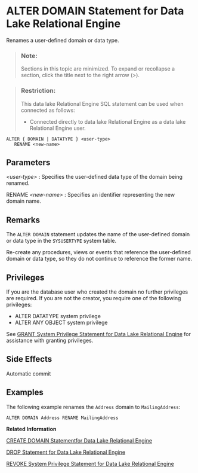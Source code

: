 <!-- loioa612211384f21015886fc13f57b0def2 -->

# ALTER DOMAIN Statement for Data Lake Relational Engine

Renames a user-defined domain or data type.



> ### Note:  
> Sections in this topic are minimized. To expand or recollapse a section, click the title next to the right arrow \(*\>*\).



> ### Restriction:  
> This data lake Relational Engine SQL statement can be used when connected as follows:
> 
> -   Connected directly to data lake Relational Engine as a data lake Relational Engine user.



```
ALTER { DOMAIN | DATATYPE } <user-type>
   RENAME <new-name>
```



## Parameters

 *<user-type\>*
 :   Specifies the user-defined data type of the domain being renamed.

  RENAME *<new-name\>*
 :   Specifies an identifier representing the new domain name.

 

## Remarks

The `ALTER DOMAIN` statement updates the name of the user-defined domain or data type in the `SYSUSERTYPE` system table.

Re-create any procedures, views or events that reference the user-defined domain or data type, so they do not continue to reference the former name.



## Privileges

If you are the database user who created the domain no further privileges are required. If you are not the creator, you require one of the following privileges:

-   ALTER DATATYPE system privilege
-   ALTER ANY OBJECT system privilege

See [GRANT System Privilege Statement for Data Lake Relational Engine](grant-system-privilege-statement-for-data-lake-relational-engine-a3dfcb0.md) for assistance with granting privileges. 



## Side Effects

Automatic commit



## Examples

The following example renames the `Address` domain to `MailingAddress`:

```
ALTER DOMAIN Address RENAME MailingAddress
```

**Related Information**  


[CREATE DOMAIN Statementfor Data Lake Relational Engine](create-domain-statementfor-data-lake-relational-engine-a616d8e.md "Creates a user-defined data type in the database.")

[DROP Statement for Data Lake Relational Engine](drop-statement-for-data-lake-relational-engine-a61c216.md "Removes objects from the database.")

[REVOKE System Privilege Statement for Data Lake Relational Engine](revoke-system-privilege-statement-for-data-lake-relational-engine-a3eadda.md "Removes specific system privileges from specific users and the right to administer the privilege.")

